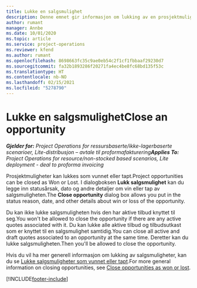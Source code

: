 ```yaml
---
title: Lukke en salgsmulighet
description: Denne emnet gir informasjon om lukking av en prosjektmulighet.
author: rumant
manager: Annbe
ms.date: 10/01/2020
ms.topic: article
ms.service: project-operations
ms.reviewer: kfend
ms.author: rumant
ms.openlocfilehash: 8698663fc35c9ae0eb54c2f1cf1fbbaaf29230d7
ms.sourcegitcommit: fa32b1893286f20271fa4ec4be8fc68bd135f53c
ms.translationtype: HT
ms.contentlocale: nb-NO
ms.lasthandoff: 02/15/2021
ms.locfileid: "5278790"
---
```

# <a name="close-an-opportunity"></a><span data-ttu-id="e32c3-103">Lukke en salgsmulighet</span><span class="sxs-lookup"><span data-stu-id="e32c3-103">Close an opportunity</span></span>

<span data-ttu-id="e32c3-104">_**Gjelder for:** Project Operations for ressursbaserte/ikke-lagerbaserte scenarioer, Lite-distribusjon – avtale til proformafakturering_</span><span class="sxs-lookup"><span data-stu-id="e32c3-104">_**Applies To:** Project Operations for resource/non-stocked based scenarios, Lite deployment - deal to proforma invoicing_</span></span>

<span data-ttu-id="e32c3-105">Prosjektmuligheter kan lukkes som vunnet eller tapt.</span><span class="sxs-lookup"><span data-stu-id="e32c3-105">Project opportunities can be closed as Won or Lost.</span></span> <span data-ttu-id="e32c3-106">I dialogboksen **Lukk salgsmulighet** kan du legge inn statusårsak, dato og andre detaljer om vin eller tap av salgsmuligheten.</span><span class="sxs-lookup"><span data-stu-id="e32c3-106">The **Close opportunity** dialog box allows you put in the status reason, date, and other details about win or loss of the opportunity.</span></span>

<span data-ttu-id="e32c3-107">Du kan ikke lukke salgsmuligheten hvis den har aktive tilbud knyttet til seg.</span><span class="sxs-lookup"><span data-stu-id="e32c3-107">You won't be allowed to close the opportunity if there are any active quotes associated with it.</span></span> <span data-ttu-id="e32c3-108">Du kan lukke alle aktive tilbud og tilbudsutkast som er knyttet til en salgsmulighet samtidig.</span><span class="sxs-lookup"><span data-stu-id="e32c3-108">You can close all active and draft quotes associated to an opportunity at the same time.</span></span> <span data-ttu-id="e32c3-109">Deretter kan du lukke salgsmuligheten.</span><span class="sxs-lookup"><span data-stu-id="e32c3-109">Then you'll be allowed to close the opportunity.</span></span>

<span data-ttu-id="e32c3-110">Hvis du vil ha mer generell informasjon om lukking av salgsmuligheter, kan du se [Lukke salgsmuligheter som vunnet eller tapt](https://docs.microsoft.com/dynamics365/sales-enterprise/close-opportunity-won-lost-sales).</span><span class="sxs-lookup"><span data-stu-id="e32c3-110">For more general information on closing opportunities, see [Close opportunities as won or lost](https://docs.microsoft.com/dynamics365/sales-enterprise/close-opportunity-won-lost-sales).</span></span>


[!INCLUDE[footer-include](../includes/footer-banner.md)]